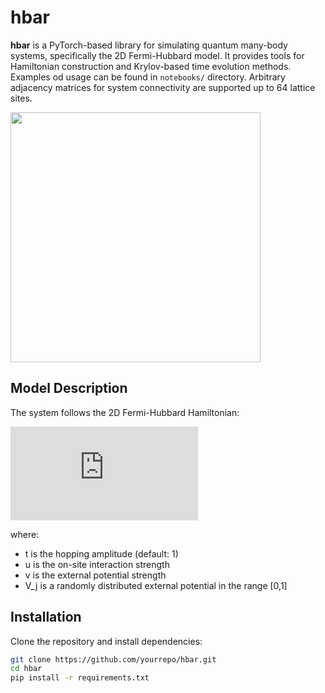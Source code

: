 # hbar

**hbar** is a PyTorch-based library for simulating quantum many-body systems, specifically the 2D Fermi-Hubbard model. It provides tools for Hamiltonian construction and Krylov-based time evolution methods. Examples od usage can be found in `notebooks/` directory. Arbitrary adjacency matrices for system connectivity are supported up to 64 lattice sites. 

<img src="assets/uv.mp4" width="400">

## Model Description
The system follows the 2D Fermi-Hubbard Hamiltonian:

![Equation](https://latex.codecogs.com/svg.latex?H%20%3D%20-t%5Csum_%7B%5Clangle%20i%2C%20j%5Crangle%7D%20c_i%5E%7B%5Cdagger%7D%20c_j%20+%20u%20%5Csum_j%20n_%7Bj%20%5Cuparrow%7D%20n_%7Bj%20%5Cdownarrow%7D%20+%20v%20%5Csum_j%20V_j%20(n_%7Bj%20%5Cuparrow%7D%20+%20n_%7Bj%20%5Cdownarrow%7D))

where:
- t is the hopping amplitude (default: 1)
- u is the on-site interaction strength
- v is the external potential strength
- V_j is a randomly distributed external potential in the range [0,1]

## Installation
Clone the repository and install dependencies:
```bash
git clone https://github.com/yourrepo/hbar.git
cd hbar
pip install -r requirements.txt
```

